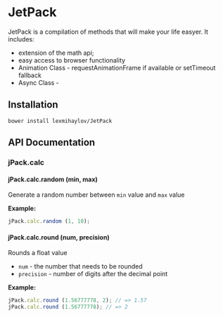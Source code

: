 # JetPack

JetPack is a compilation of methods that will make your life easyer. It includes:
 * extension of the math api;
 * easy access to browser functionality
 * Animation Class - requestAnimationFrame if available or setTimeout fallback
 * Async Class - 
 

## Installation

    bower install lexmihaylov/JetPack
    
## API Documentation

### jPack.calc

#### jPack.calc.random (min, max)

Generate a random number between `min` value and `max` value

__Example:__

```javascript
jPack.calc.random (1, 10);
```

#### jPack.calc.round (num, precision)

Rounds a float value
 * `num` - the number that needs to be rounded
 * `precision` - number of digits after the decimal point

__Example:__

```javascript
jPack.calc.round (1.56777778, 2); // => 1.57
jPack.calc.round (1.56777778); // => 2
```

